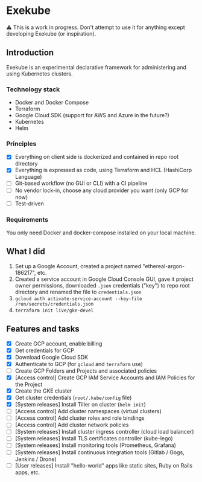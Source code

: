 # Exekube

⚠️ This is a work in progress. Don't attempt to use it for anything except developing Exekube (or inspiration).

## Introduction

Exekube is an experimental declarative framework for administering and using Kubernetes clusters.

### Technology stack

- Docker and Docker Compose
- Terraform
- Google Cloud SDK (support for AWS and Azure in the future?)
- Kubernetes
- Helm

### Principles

- [x] Everything on client side is dockerized and contained in repo root directory
- [x] Everything is expressed as code, using Terraform and HCL (HashiCorp Language)
- [ ] Git-based workflow (no GUI or CLI) with a CI pipeline
- [ ] No vendor lock-in, choose any cloud provider you want (only GCP for now)
- [ ] Test-driven

### Requirements

You only need Docker and docker-compose installed on your local machine.

## What I did

1. Set up a Google Account, created a project named "ethereal-argon-186217", etc.
2. Created a service account in Google Cloud Console GUI, gave it project owner permissions, downloaded `.json` credentials ("key") to repo root directory and renamed the file to `credentials.json`
3. `gcloud auth activate-service-account --key-file /run/secrets/credentials.json`
4. `terraform init live/gke-devel`

## Features and tasks

- [x] Create GCP account, enable billing
- [x] Get credentials for GCP
- [x] Download Google Cloud SDK
- [x] Authenticate to GCP (for `gcloud` and `terraform` use)
- [ ] Create GCP Folders and Projects and associated policies
- [x] [Access control] Create GCP IAM Service Accounts and IAM Policies for the Project
- [x] Create the GKE cluster
- [x] Get cluster credentials (`root/.kube/config` file)
- [x] [System releases] Install Tiller on cluster (`helm init`)
- [ ] [Access control] Add cluster namespaces (virtual clusters)
- [ ] [Access control] Add cluster roles and role bindings
- [ ] [Access control] Add cluster network policies
- [ ] [System releases] Install cluster ingress controller (cloud load balancer)
- [ ] [System releases] Install TLS certificates controller (kube-lego)
- [ ] [System releases] Install monitoring tools (Prometheus, Grafana)
- [ ] [System releases] Install continuous integration tools (Gitlab / Gogs, Jenkins / Drone)
- [ ] [User releases] Install "hello-world" apps like static sites, Ruby on Rails apps, etc.
